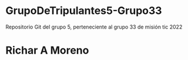 # GrupoDeTripulantes5-Grupo33
Repositorio Git del grupo 5, perteneciente al grupo 33 de misión tic 2022
# Richar A Moreno
